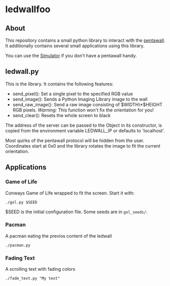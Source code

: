 # ledwallfoo

## About

This repository contains a small python library to interact with the
[pentawall](https://github.com/sebseb7/pentawall). It additionally contains
several small applications using this library.

You can use the [Simulator](https://github.com/carwe/pentawallsim) if you don't
have a pentawall handy.

## ledwall.py

This is the library. It contains the following features:

* send\_pixel(): Set a single pixel to the specified RGB value
* send\_image(): Sends a Python Imaging Library image to the wall
* send\_raw\_image(): Send a raw image consisting of $WIDTH\*$HEIGHT RGB
  pixels. *Warning:* This function won't fix the orientation for you!
* send\_clear(): Resets the whole screen to black

The address of the server can be passed to the Object in its constructor, is
copied from the environment variable LEDWALL\_IP or defaults to 'localhost'.

Most quirks of the pentawall protocol will be hidden from the user. Coordinates
start at 0x0 and the library rotates the image to fit the current orientation.

## Applications

### Game of Life

Conways Game of Life wrapped to fit the screen. Start it with:

    ./gol.py $SEED

$SEED is the initial configuration file. Some seeds are in `gol_seeds/`.

### Pacman

A pacman eating the previos content of the ledwall

    ./pacman.py

### Fading Text

A scrolling text with fading colors

    ./fade_text.py "My text"

